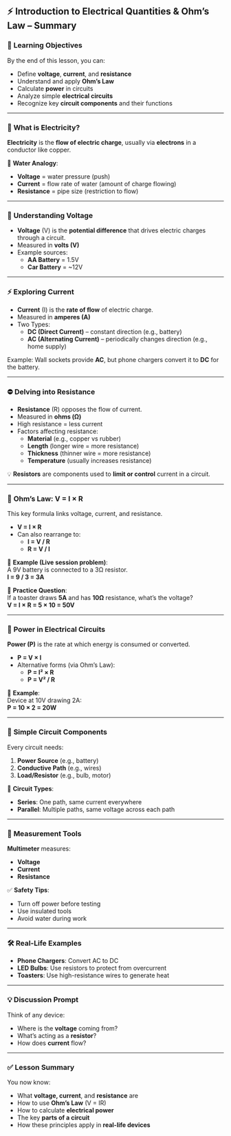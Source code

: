 ## ⚡ **Introduction to Electrical Quantities & Ohm’s Law – Summary**

### 🧠 **Learning Objectives**

By the end of this lesson, you can:

- Define **voltage**, **current**, and **resistance**
- Understand and apply **Ohm’s Law**
- Calculate **power** in circuits
- Analyze simple **electrical circuits**
- Recognize key **circuit components** and their functions

---

### 🔌 **What is Electricity?**

**Electricity** is the **flow of electric charge**, usually via **electrons** in a conductor like copper.

🔁 **Water Analogy**:

- **Voltage** = water pressure (push)
- **Current** = flow rate of water (amount of charge flowing)
- **Resistance** = pipe size (restriction to flow)

---

### 🔋 **Understanding Voltage**

- **Voltage** (V) is the **potential difference** that drives electric charges through a circuit.
- Measured in **volts (V)**
- Example sources:
    - **AA Battery** = 1.5V
    - **Car Battery** = ~12V

---

### ⚡ **Exploring Current**

- **Current** (I) is the **rate of flow** of electric charge.
- Measured in **amperes (A)**
- Two Types:
    - **DC (Direct Current)** – constant direction (e.g., battery)
    - **AC (Alternating Current)** – periodically changes direction (e.g., home supply)

Example: Wall sockets provide **AC**, but phone chargers convert it to **DC** for the battery.

---

### ⛔ **Delving into Resistance**

- **Resistance** (R) opposes the flow of current.
- Measured in **ohms (Ω)**
- High resistance = less current
- Factors affecting resistance:
    - **Material** (e.g., copper vs rubber)
    - **Length** (longer wire = more resistance)
    - **Thickness** (thinner wire = more resistance)
    - **Temperature** (usually increases resistance)

💡 **Resistors** are components used to **limit or control** current in a circuit.

---

### 🧮 **Ohm’s Law: V = I × R**

This key formula links voltage, current, and resistance.

- **V = I × R**
- Can also rearrange to:
    - **I = V / R**
    - **R = V / I**

📌 **Example (Live session problem)**:  
A 9V battery is connected to a 3Ω resistor.  
**I = 9 / 3 = 3A**

📌 **Practice Question**:  
If a toaster draws **5A** and has **10Ω** resistance, what’s the voltage?  
**V = I × R = 5 × 10 = 50V**

---

### 🔋 **Power in Electrical Circuits**

**Power (P)** is the rate at which energy is consumed or converted.

- **P = V × I**
- Alternative forms (via Ohm’s Law):
    - **P = I² × R**
    - **P = V² / R**

📌 **Example**:  
Device at 10V drawing 2A:  
**P = 10 × 2 = 20W**

---

### 🔁 **Simple Circuit Components**

Every circuit needs:

1. **Power Source** (e.g., battery)
2. **Conductive Path** (e.g., wires)
3. **Load/Resistor** (e.g., bulb, motor)

🔌 **Circuit Types**:

- **Series**: One path, same current everywhere
- **Parallel**: Multiple paths, same voltage across each path

---

### 📏 **Measurement Tools**

**Multimeter** measures:

- **Voltage**
- **Current**
- **Resistance**

✅ **Safety Tips**:

- Turn off power before testing
- Use insulated tools
- Avoid water during work

---

### 🛠️ **Real-Life Examples**

- **Phone Chargers**: Convert AC to DC
- **LED Bulbs**: Use resistors to protect from overcurrent
- **Toasters**: Use high-resistance wires to generate heat

---

### 💡 **Discussion Prompt**

Think of any device:

- Where is the **voltage** coming from?
- What’s acting as a **resistor**?
- How does **current** flow?

---

### ✅ **Lesson Summary**

You now know:

- What **voltage, current**, and **resistance** are
- How to use **Ohm’s Law** (V = IR)
- How to calculate **electrical power**
- The key **parts of a circuit**
- How these principles apply in **real-life devices**
